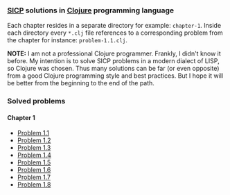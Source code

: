 ### [SICP] solutions in [Clojure] programming language

Each chapter resides in a separate directory for example: `chapter-1`. Inside each directory every `*.clj` file references to a corresponding problem from the chapter for instance: `problem-1.1.clj`.

**NOTE:** I am not a professional Clojure programmer. Frankly, I didn't know it before. My intention is to solve SICP problems in a modern dialect of LISP, so Clojure was chosen. Thus many solutions can be far (or even opposite) from a good Clojure programming style and best practices. But I hope it will be better from the beginning to the end of the path.



### Solved problems

#### Chapter 1

* [Problem 1.1](solutions/chapter-1/problem-1.1.clj)
* [Problem 1.2](solutions/chapter-1/problem-1.2.clj)
* [Problem 1.3](solutions/chapter-1/problem-1.3.clj)
* [Problem 1.4](solutions/chapter-1/problem-1.4.clj)
* [Problem 1.5](solutions/chapter-1/problem-1.5.clj)
* [Problem 1.6](solutions/chapter-1/problem-1.6.clj)
* [Problem 1.7](solutions/chapter-1/problem-1.7.clj)
* [Problem 1.8](solutions/chapter-1/problem-1.8.clj)



<!-- Links -->

[SICP]:    https://mitpress.mit.edu/sicp/
[Clojure]: https://clojure.org
